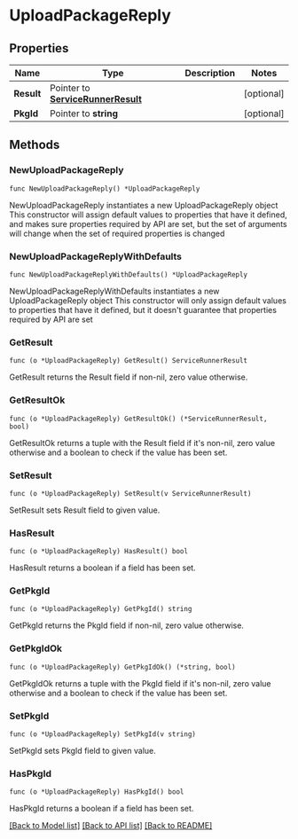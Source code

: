# UploadPackageReply

## Properties

Name | Type | Description | Notes
------------ | ------------- | ------------- | -------------
**Result** | Pointer to [**ServiceRunnerResult**](ServiceRunnerResult.md) |  | [optional] 
**PkgId** | Pointer to **string** |  | [optional] 

## Methods

### NewUploadPackageReply

`func NewUploadPackageReply() *UploadPackageReply`

NewUploadPackageReply instantiates a new UploadPackageReply object
This constructor will assign default values to properties that have it defined,
and makes sure properties required by API are set, but the set of arguments
will change when the set of required properties is changed

### NewUploadPackageReplyWithDefaults

`func NewUploadPackageReplyWithDefaults() *UploadPackageReply`

NewUploadPackageReplyWithDefaults instantiates a new UploadPackageReply object
This constructor will only assign default values to properties that have it defined,
but it doesn't guarantee that properties required by API are set

### GetResult

`func (o *UploadPackageReply) GetResult() ServiceRunnerResult`

GetResult returns the Result field if non-nil, zero value otherwise.

### GetResultOk

`func (o *UploadPackageReply) GetResultOk() (*ServiceRunnerResult, bool)`

GetResultOk returns a tuple with the Result field if it's non-nil, zero value otherwise
and a boolean to check if the value has been set.

### SetResult

`func (o *UploadPackageReply) SetResult(v ServiceRunnerResult)`

SetResult sets Result field to given value.

### HasResult

`func (o *UploadPackageReply) HasResult() bool`

HasResult returns a boolean if a field has been set.

### GetPkgId

`func (o *UploadPackageReply) GetPkgId() string`

GetPkgId returns the PkgId field if non-nil, zero value otherwise.

### GetPkgIdOk

`func (o *UploadPackageReply) GetPkgIdOk() (*string, bool)`

GetPkgIdOk returns a tuple with the PkgId field if it's non-nil, zero value otherwise
and a boolean to check if the value has been set.

### SetPkgId

`func (o *UploadPackageReply) SetPkgId(v string)`

SetPkgId sets PkgId field to given value.

### HasPkgId

`func (o *UploadPackageReply) HasPkgId() bool`

HasPkgId returns a boolean if a field has been set.


[[Back to Model list]](../README.md#documentation-for-models) [[Back to API list]](../README.md#documentation-for-api-endpoints) [[Back to README]](../README.md)


